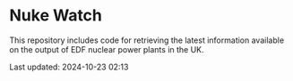 # Nuke Watch

This repository includes code for retrieving the latest information available on the output of EDF nuclear power plants in the UK.

Last updated: 2024-10-23 02:13